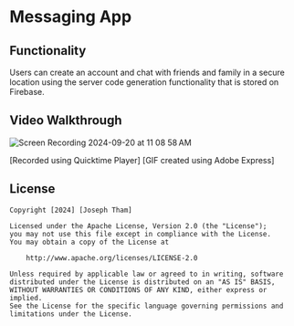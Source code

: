 # Messaging App

## Functionality

Users can create an account and chat with friends and family in a secure location using the server code generation functionality that is stored on Firebase.

## Video Walkthrough

![Screen Recording 2024-09-20 at 11 08 58 AM](https://github.com/user-attachments/assets/84631b20-f31f-4d94-96a8-73cdf23e590d)

[Recorded using Quicktime Player]
[GIF created using Adobe Express]

## License

    Copyright [2024] [Joseph Tham]

    Licensed under the Apache License, Version 2.0 (the "License");
    you may not use this file except in compliance with the License.
    You may obtain a copy of the License at

        http://www.apache.org/licenses/LICENSE-2.0

    Unless required by applicable law or agreed to in writing, software
    distributed under the License is distributed on an "AS IS" BASIS,
    WITHOUT WARRANTIES OR CONDITIONS OF ANY KIND, either express or implied.
    See the License for the specific language governing permissions and
    limitations under the License.
